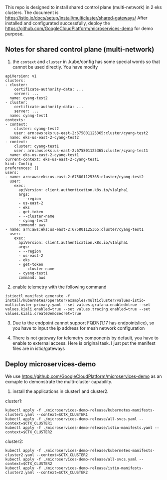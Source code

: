 This repo is designed to install shared control plane (multi-network) in 2 eks clusters. The document is https://istio.io/docs/setup/install/multicluster/shared-gateways/
After installed and configurated successfully, deploy the https://github.com/GoogleCloudPlatform/microservices-demo for demo purpose.

## Notes for shared control plane (multi-network)
1. the `context` and `cluster` in .kube/config has some special words so that cannot be used directly. You have modify
```
apiVersion: v1
clusters:
- cluster:
    certificate-authority-data: ...
    server: ...
  name: cyang-test2
- cluster:
    certificate-authority-data: ...
    server: ...
  name: cyang-test1
contexts:
- context:
    cluster: cyang-test2
    user: arn:aws:eks:us-east-2:675801125365:cluster/cyang-test2
  name: eks-us-east-2-cyang-test2
- context:
    cluster: cyang-test1
    user: arn:aws:eks:us-east-2:675801125365:cluster/cyang-test1
  name: eks-us-east-2-cyang-test1
current-context: eks-us-east-2-cyang-test1
kind: Config
preferences: {}
users:
- name: arn:aws:eks:us-east-2:675801125365:cluster/cyang-test2
  user:
    exec:
      apiVersion: client.authentication.k8s.io/v1alpha1
      args:
      - --region
      - us-east-2
      - eks
      - get-token
      - --cluster-name
      - cyang-test2
      command: aws
- name: arn:aws:eks:us-east-2:675801125365:cluster/cyang-test1
  user:
    exec:
      apiVersion: client.authentication.k8s.io/v1alpha1
      args:
      - --region
      - us-east-2
      - eks
      - get-token
      - --cluster-name
      - cyang-test1
      command: aws
```
2. enable telemetry with the following command
```
istioctl manifest generate -f install/kubernetes/operator/examples/multicluster/values-istio-multicluster-primary.yaml --set values.grafana.enabled=true --set values.kiali.enabled=true --set values.tracing.enabled=true --set values.kiali.createDemoSecret=true
```
3. Due to the endpoint cannot support FQDN(1.17 has endpointslice), so you have to input the ip address for mesh network configuration

4. There is not gateway for telemetry components by default, you have to enable to external access. Here is original task. I just put the manifest files are in istio/gateways


## Deploy microservices-demo

We use https://github.com/GoogleCloudPlatform/microservices-demo as an exmaple to demonstrate the multi-cluster capability.

1. install the applications in cluster1 and cluster2.

cluster1:
```
kubectl apply -f ./microservices-demo-release/kubernetes-manifests-cluster1.yaml --context=$CTX_CLUSTER1
kubectl apply -f ./microservices-demo-release/all-svcs.yaml --context=$CTX_CLUSTER1
kubectl apply -f ./microservices-demo-release/istio-manifests.yaml --context=$CTX_CLUSTER2

```
cluster2:
```
kubectl apply -f ./microservices-demo-release/kubernetes-manifests-cluster2.yaml --context=$CTX_CLUSTER2
kubectl apply -f ./microservices-demo-release/all-svcs.yaml --context=$CTX_CLUSTER2
kubectl apply -f ./microservices-demo-release/istio-manifests-cluster2.yaml --context=$CTX_CLUSTER2
```